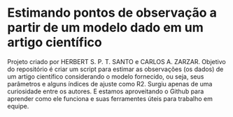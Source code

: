 # Estimando pontos de observação a partir de um modelo dado em um artigo científico
Projeto criado por HERBERT S. P. T. SANTO e CARLOS A. ZARZAR.
Objetivo do repositório é criar um script para estimar as observações (os dados) de um artigo científico considerando o modelo fornecido, ou seja, seus parâmetros e alguns índices de ajuste como R2.
Surgiu apenas de uma curiosidade entre os autores.
E estamos aproveitando o Github para aprender como ele funciona e suas ferramentes úteis para trabalho em equipe.
